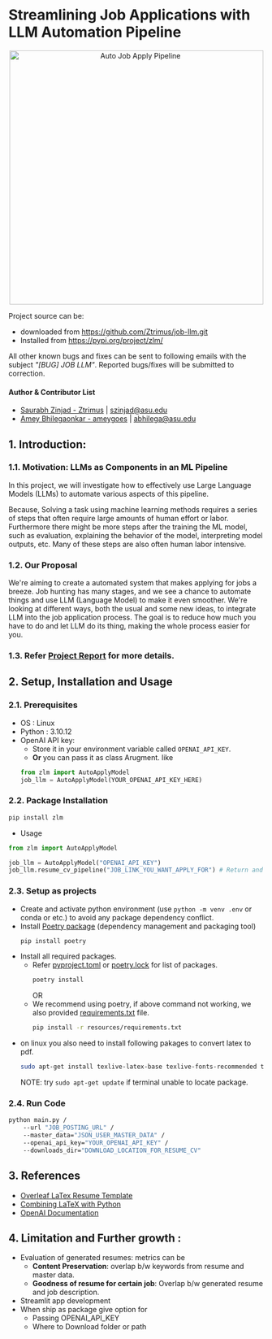 # Streamlining Job Applications with LLM Automation Pipeline

<p align="center">
<!-- <img src="https://raw.githubusercontent.com/Ztrimus/job-llm/main/resources/auto_job_apply_workflow.png?token=GHSAT0AAAAAACHNE2LVFGFGEZTWLCOA5WOIZLRLEMA" alt="Auto Job Apply Pipeline" width="auto" height="500"> -->
  <img src="resources/auto_job_apply_workflow.png" alt="Auto Job Apply Pipeline" width="auto" height="500">
</p>

Project source can be:

-   downloaded from https://github.com/Ztrimus/job-llm.git
-   Installed from https://pypi.org/project/zlm/

All other known bugs and fixes can be sent to following emails with the subject _"[BUG] JOB LLM"_. Reported bugs/fixes will be submitted to correction.

#### Author & Contributor List

-   [Saurabh Zinjad - Ztrimus](https://linkedin.com/in/saurabhzinjad) | szinjad@asu.edu
-   [Amey Bhilegaonkar - ameygoes](https://www.linkedin.com/in/amey-bhilegaonkar/) | abhilega@asu.edu

## 1. Introduction:

### 1.1. Motivation: LLMs as Components in an ML Pipeline

In this project, we will investigate how to effectively use Large Language Models (LLMs) to automate various aspects of this pipeline.

Because, Solving a task using machine learning methods requires a series of steps that often require large amounts of human effort or labor. Furthermore there might be more steps after the training the ML model, such as evaluation, explaining the behavior of the model, interpreting model outputs, etc. Many of these steps are also often human labor intensive.

### 1.2. Our Proposal

We're aiming to create a automated system that makes applying for jobs a breeze. Job hunting has many stages, and we see a chance to automate things and use LLM (Language Model) to make it even smoother. We're looking at different ways, both the usual and some new ideas, to integrate LLM into the job application process. The goal is to reduce how much you have to do and let LLM do its thing, making the whole process easier for you.

### 1.3. Refer [Project Report](./resources/Project%20Report.pdf) for more details.

## 2. Setup, Installation and Usage

### 2.1. Prerequisites

-   OS : Linux
-   Python : 3.10.12
-   OpenAI API key:
    -   Store it in your environment variable called `OPENAI_API_KEY`.
    -   **Or** you can pass it as class Arugment. like
    ```python
    from zlm import AutoApplyModel
    job_llm = AutoApplyModel(YOUR_OPENAI_API_KEY_HERE)
    ```

### 2.2. Package Installation

```bash
pip install zlm
```

-   Usage

```python
from zlm import AutoApplyModel

job_llm = AutoApplyModel("OPENAI_API_KEY")
job_llm.resume_cv_pipeline("JOB_LINK_YOU_WANT_APPLY_FOR") # Return and downloads curated resume and cover letter.
```

### 2.3. Setup as projects

-   Create and activate python environment (use `python -m venv .env` or conda or etc.) to avoid any package dependency conflict.
-   Install [Poetry package](https://python-poetry.org/docs/basic-usage/) (dependency management and packaging tool)
    ```bash
    pip install poetry
    ```
-   Install all required packages.
    -   Refer [pyproject.toml](pyproject.toml) or [poetry.lock](poetry.lock) for list of packages.
        ```bash
        poetry install
        ```
        OR
    -   We recommend using poetry, if above command not working, we also provided [requirements.txt](resources/requirements.txt) file.
        ```bash
        pip install -r resources/requirements.txt
        ```
-   on linux you also need to install following pakages to convert latex to pdf.
    ```bash
    sudo apt-get install texlive-latex-base texlive-fonts-recommended texlive-fonts-extra
    ```
    NOTE: try `sudo apt-get update` if terminal unable to locate package.

### 2.4. Run Code

```bash
python main.py /
    --url "JOB_POSTING_URL" /
    --master_data="JSON_USER_MASTER_DATA" /
    --openai_api_key="YOUR_OPENAI_API_KEY" /
    --downloads_dir="DOWNLOAD_LOCATION_FOR_RESUME_CV"
```

## 3. References

-   [Overleaf LaTex Resume Template](https://www.overleaf.com/latex/templates/jakes-resume-anonymous/cstpnrbkhndn)
-   [Combining LaTeX with Python](https://tug.org/tug2019/slides/slides-ziegenhagen-python.pdf)
-   [OpenAI Documentation](https://platform.openai.com/docs/api-reference/chat/create)

## 4. Limitation and Further growth :

-   Evaluation of generated resumes: metrics can be
    -   **Content Preservation**: overlap b/w keywords from resume and master data.
    -   **Goodness of resume for certain job**: Overlap b/w generated resume and job description.
-   Streamlit app development
-   When ship as package give option for
    -   Passing OPENAI_API_KEY
    -   Where to Download folder or path
